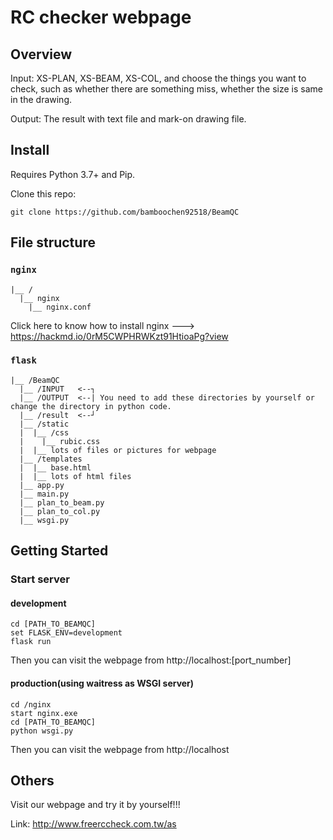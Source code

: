 # RC checker webpage

## Overview

Input: XS-PLAN, XS-BEAM, XS-COL, and choose the things you want to check, such as whether there are something miss, whether the size is same in the drawing. 

Output: The result with text file and mark-on drawing file. 

## Install

Requires Python 3.7+ and Pip. 

Clone this repo: 
```
git clone https://github.com/bamboochen92518/BeamQC
```

## File structure
### `nginx`
```
|__ /
  |__ nginx
    |__ nginx.conf
```

Click here to know how to install nginx ---> https://hackmd.io/0rM5CWPHRWKzt91HtioaPg?view

### `flask`
```
|__ /BeamQC
  |__ /INPUT   <--┐
  |__ /OUTPUT  <--| You need to add these directories by yourself or change the directory in python code. 
  |__ /result  <--┘
  |__ /static
  |  |__ /css
  |    |__ rubic.css
  |  |__ lots of files or pictures for webpage
  |__ /templates 
  |  |__ base.html
  |  |__ lots of html files
  |__ app.py
  |__ main.py
  |__ plan_to_beam.py
  |__ plan_to_col.py
  |__ wsgi.py
```

## Getting Started

### Start server

#### development
```
cd [PATH_TO_BEAMQC]
set FLASK_ENV=development
flask run
```
Then you can visit the webpage from http://localhost:[port_number]

#### production(using waitress as WSGI server)
```
cd /nginx
start nginx.exe
cd [PATH_TO_BEAMQC]
python wsgi.py
```
Then you can visit the webpage from http://localhost

## Others

Visit our webpage and try it by yourself!!!

Link: http://www.freerccheck.com.tw/as